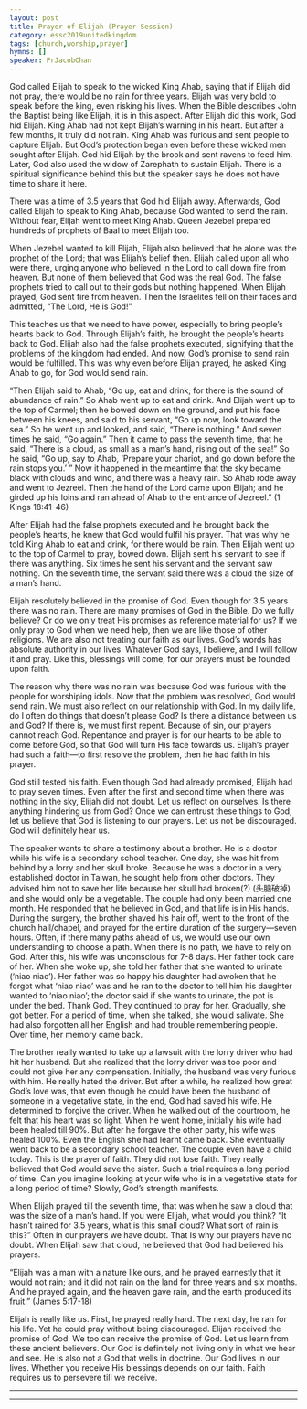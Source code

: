 ```yaml
---
layout: post
title: Prayer of Elijah (Prayer Session)
category: essc2019unitedkingdom
tags: [church,worship,prayer]
hymns: []
speaker: PrJacobChan
---
```

 

God called Elijah to speak to the wicked King Ahab, saying that if Elijah did not pray, there would be no rain for three years. Elijah was very bold to speak before the king, even risking his lives. When the Bible describes John the Baptist being like Elijah, it is in this aspect. After Elijah did this work, God hid Elijah. King Ahab had not kept Elijah’s warning in his heart. But after a few months, it truly did not rain. King Ahab was furious and sent people to capture Elijah. But God’s protection began even before these wicked men sought after Elijah. God hid Elijah by the brook and sent ravens to feed him. Later, God also used the widow of Zarephath to sustain Elijah. There is a spiritual significance behind this but the speaker says he does not have time to share it here.
 
There was a time of 3.5 years that God hid Elijah away. Afterwards, God called Elijah to speak to King Ahab, because God wanted to send the rain. Without fear, Elijah went to meet King Ahab. Queen Jezebel prepared hundreds of prophets of Baal to meet Elijah too.
 
When Jezebel wanted to kill Elijah, Elijah also believed that he alone was the prophet of the Lord; that was Elijah’s belief then. Elijah called upon all who were there, urging anyone who believed in the Lord to call down fire from heaven. But none of them believed that God was the real God. The false prophets tried to call out to their gods but nothing happened. When Elijah prayed, God sent fire from heaven. Then the Israelites fell on their faces and admitted, “The Lord, He is God!”
 
This teaches us that we need to have power, especially to bring people’s hearts back to God. Through Elijah’s faith, he brought the people’s hearts back to God. Elijah also had the false prophets executed, signifying that the problems of the kingdom had ended. And now, God’s promise to send rain would be fulfilled. This was why even before Elijah prayed, he asked King Ahab to go, for God would send rain.
 
“Then Elijah said to Ahab, “Go up, eat and drink; for there is the sound of abundance of rain.” So Ahab went up to eat and drink. And Elijah went up to the top of Carmel; then he bowed down on the ground, and put his face between his knees, and said to his servant, “Go up now, look toward the sea.”
So he went up and looked, and said, “There is nothing.” And seven times he said, “Go again.”
Then it came to pass the seventh time, that he said, “There is a cloud, as small as a man’s hand, rising out of the sea!” So he said, “Go up, say to Ahab, ‘Prepare your chariot, and go down before the rain stops you.’ ”
Now it happened in the meantime that the sky became black with clouds and wind, and there was a heavy rain. So Ahab rode away and went to Jezreel. Then the hand of the Lord came upon Elijah; and he girded up his loins and ran ahead of Ahab to the entrance of Jezreel.”
(1 Kings 18:41-46)
 
After Elijah had the false prophets executed and he brought back the people’s hearts, he knew that God would fulfil his prayer. That was why he told King Ahab to eat and drink, for there would be rain. Then Elijah went up to the top of Carmel to pray, bowed down. Elijah sent his servant to see if there was anything. Six times he sent his servant and the servant saw nothing. On the seventh time, the servant said there was a cloud the size of a man’s hand.
 
Elijah resolutely believed in the promise of God. Even though for 3.5 years there was no rain. There are many promises of God in the Bible. Do we fully believe? Or do we only treat His promises as reference material for us? If we only pray to God when we need help, then we are like those of other religions. We are also not treating our faith as our lives. God’s words has absolute authority in our lives. Whatever God says, I believe, and I will follow it and pray. Like this, blessings will come, for our prayers must be founded upon faith.
 
The reason why there was no rain was because God was furious with the people for worshiping idols. Now that the problem was resolved, God would send rain. We must also reflect on our relationship with God. In my daily life, do I often do things that doesn’t please God? Is there a distance between us and God? If there is, we must first repent. Because of sin, our prayers cannot reach God. Repentance and prayer is for our hearts to be able to come before God, so that God will turn His face towards us. Elijah’s prayer had such a faith—to first resolve the problem, then he had faith in his prayer.
 
God still tested his faith. Even though God had already promised, Elijah had to pray seven times. Even after the first and second time when there was nothing in the sky, Elijah did not doubt. Let us reflect on ourselves. Is there anything hindering us from God? Once we can entrust these things to God, let us believe that God is listening to our prayers. Let us not be discouraged. God will definitely hear us.
 
The speaker wants to share a testimony about a brother. He is a doctor while his wife is a secondary school teacher. One day, she was hit from behind by a lorry and her skull broke. Because he was a doctor in a very established doctor in Taiwan, he sought help from other doctors. They advised him not to save her life because her skull had broken(?) (头脑破掉) and she would only be a vegetable. The couple had only been married one month. He responded that he believed in God, and that life is in His hands. During the surgery, the brother shaved his hair off, went to the front of the church hall/chapel, and prayed for the entire duration of the surgery—seven hours. Often, if there many paths ahead of us, we would use our own understanding to choose a path. When there is no path, we have to rely on God. After this, his wife was unconscious for 7-8 days. Her father took care of her. When she woke up, she told her father that she wanted to urinate (‘niao niao’). Her father was so happy his daughter had awoken that he forgot what ‘niao niao’ was and he ran to the doctor to tell him his daughter wanted to ‘niao niao’; the doctor said if she wants to urinate, the pot is under the bed. Thank God. They continued to pray for her. Gradually, she got better. For a period of time, when she talked, she would salivate. She had also forgotten all her English and had trouble remembering people. Over time, her memory came back.
 
The brother really wanted to take up a lawsuit with the lorry driver who had hit her husband. But she realized that the lorry driver was too poor and could not give her any compensation. Initially, the husband was very furious with him. He really hated the driver. But after a while, he realized how great God’s love was, that even though he could have been the husband of someone in a vegetative state, in the end, God had saved his wife. He determined to forgive the driver. When he walked out of the courtroom, he felt that his heart was so light. When he went home, initially his wife had been healed till 90%. But after he forgave the other party, his wife was healed 100%. Even the English she had learnt came back. She eventually went back to be a secondary school teacher. The couple even have a child today. This is the prayer of faith. They did not lose faith. They really believed that God would save the sister. Such a trial requires a long period of time. Can you imagine looking at your wife who is in a vegetative state for a long period of time? Slowly, God’s strength manifests.
 
When Elijah prayed till the seventh time, that was when he saw a cloud that was the size of a man’s hand. If you were Elijah, what would you think? “It hasn’t rained for 3.5 years, what is this small cloud? What sort of rain is this?” Often in our prayers we have doubt. That Is why our prayers have no doubt. When Elijah saw that cloud, he believed that God had believed his prayers.
 
“Elijah was a man with a nature like ours, and he prayed earnestly that it would not rain; and it did not rain on the land for three years and six months. And he prayed again, and the heaven gave rain, and the earth produced its fruit.”
(James 5:17-18)
 
Elijah is really like us. First, he prayed really hard. The next day, he ran for his life. Yet he could pray without being discouraged. Elijah received the promise of God. We too can receive the promise of God. Let us learn from these ancient believers. Our God is definitely not living only in what we hear and see. He is also not a God that wells in doctrine. Our God lives in our lives. Whether you receive His blessings depends on our faith. Faith requires us to persevere till we receive.
 
 

----
****
